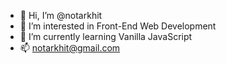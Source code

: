 - 👋 Hi, I’m @notarkhit
- 👀 I’m interested in Front-End Web Development
- 🌱 I’m currently learning Vanilla JavaScript
- 📫 notarkhit@gmail.com
